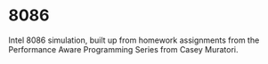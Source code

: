 # 8086
Intel 8086 simulation, built up from homework assignments from the Performance Aware Programming Series from Casey Muratori.
